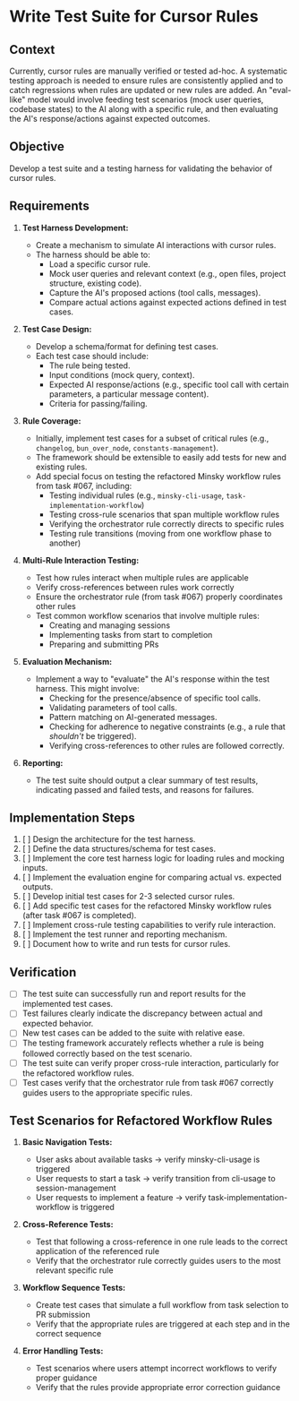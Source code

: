 # Write Test Suite for Cursor Rules

## Context

Currently, cursor rules are manually verified or tested ad-hoc. A systematic testing approach is needed to ensure rules are consistently applied and to catch regressions when rules are updated or new rules are added. An "eval-like" model would involve feeding test scenarios (mock user queries, codebase states) to the AI along with a specific rule, and then evaluating the AI's response/actions against expected outcomes.

## Objective

Develop a test suite and a testing harness for validating the behavior of cursor rules.

## Requirements

1.  **Test Harness Development:**

    - Create a mechanism to simulate AI interactions with cursor rules.
    - The harness should be able to:
      - Load a specific cursor rule.
      - Mock user queries and relevant context (e.g., open files, project structure, existing code).
      - Capture the AI's proposed actions (tool calls, messages).
      - Compare actual actions against expected actions defined in test cases.

2.  **Test Case Design:**

    - Develop a schema/format for defining test cases.
    - Each test case should include:
      - The rule being tested.
      - Input conditions (mock query, context).
      - Expected AI response/actions (e.g., specific tool call with certain parameters, a particular message content).
      - Criteria for passing/failing.

3.  **Rule Coverage:**

    - Initially, implement test cases for a subset of critical rules (e.g., `changelog`, `bun_over_node`, `constants-management`).
    - The framework should be extensible to easily add tests for new and existing rules.
    - Add special focus on testing the refactored Minsky workflow rules from task #067, including:
      - Testing individual rules (e.g., `minsky-cli-usage`, `task-implementation-workflow`)
      - Testing cross-rule scenarios that span multiple workflow rules
      - Verifying the orchestrator rule correctly directs to specific rules
      - Testing rule transitions (moving from one workflow phase to another)

4.  **Multi-Rule Interaction Testing:**

    - Test how rules interact when multiple rules are applicable
    - Verify cross-references between rules work correctly
    - Ensure the orchestrator rule (from task #067) properly coordinates other rules
    - Test common workflow scenarios that involve multiple rules:
      - Creating and managing sessions
      - Implementing tasks from start to completion
      - Preparing and submitting PRs

5.  **Evaluation Mechanism:**

    - Implement a way to "evaluate" the AI's response within the test harness. This might involve:
      - Checking for the presence/absence of specific tool calls.
      - Validating parameters of tool calls.
      - Pattern matching on AI-generated messages.
      - Checking for adherence to negative constraints (e.g., a rule that _shouldn't_ be triggered).
      - Verifying cross-references to other rules are followed correctly.

6.  **Reporting:**
    - The test suite should output a clear summary of test results, indicating passed and failed tests, and reasons for failures.

## Implementation Steps

1.  [ ] Design the architecture for the test harness.
2.  [ ] Define the data structures/schema for test cases.
3.  [ ] Implement the core test harness logic for loading rules and mocking inputs.
4.  [ ] Implement the evaluation engine for comparing actual vs. expected outputs.
5.  [ ] Develop initial test cases for 2-3 selected cursor rules.
6.  [ ] Add specific test cases for the refactored Minsky workflow rules (after task #067 is completed).
7.  [ ] Implement cross-rule testing capabilities to verify rule interaction.
8.  [ ] Implement the test runner and reporting mechanism.
9.  [ ] Document how to write and run tests for cursor rules.

## Verification

- [ ] The test suite can successfully run and report results for the implemented test cases.
- [ ] Test failures clearly indicate the discrepancy between actual and expected behavior.
- [ ] New test cases can be added to the suite with relative ease.
- [ ] The testing framework accurately reflects whether a rule is being followed correctly based on the test scenario.
- [ ] The test suite can verify proper cross-rule interaction, particularly for the refactored workflow rules.
- [ ] Test cases verify that the orchestrator rule from task #067 correctly guides users to the appropriate specific rules.

## Test Scenarios for Refactored Workflow Rules

1. **Basic Navigation Tests:**

   - User asks about available tasks → verify minsky-cli-usage is triggered
   - User requests to start a task → verify transition from cli-usage to session-management
   - User requests to implement a feature → verify task-implementation-workflow is triggered

2. **Cross-Reference Tests:**

   - Test that following a cross-reference in one rule leads to the correct application of the referenced rule
   - Verify that the orchestrator rule correctly guides users to the most relevant specific rule

3. **Workflow Sequence Tests:**

   - Create test cases that simulate a full workflow from task selection to PR submission
   - Verify that the appropriate rules are triggered at each step and in the correct sequence

4. **Error Handling Tests:**
   - Test scenarios where users attempt incorrect workflows to verify proper guidance
   - Verify that the rules provide appropriate error correction guidance
